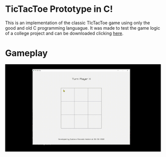 # TicTacToe Prototype in C!
This is an implementation of the classic TIcTacToe game using only the good and old C programming languague. It was made to test the game logic of a college project and can be downloaded clicking [here](https://naldoni.itch.io/tictactoe-prototype-c).

# Gameplay
![Gameplay Demmo](https://github.com/gustavonaldoni/tictactoe-prototype/blob/main/images/forReadme/TicTacToe-Demo.gif)

